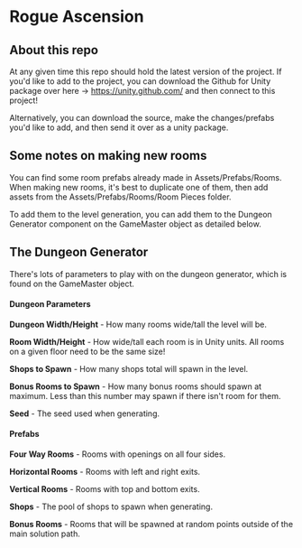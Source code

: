 # Rogue Ascension

## About this repo
At any given time this repo should hold the latest version of the project. If you'd like to add to the project, you can download the Github for Unity package over here -> https://unity.github.com/ and then connect to this project!

Alternatively, you can download the source, make the changes/prefabs you'd like to add, and then send it over as a unity package. 

## Some notes on making new rooms

You can find some room prefabs already made in Assets/Prefabs/Rooms. When making new rooms, it's best to duplicate one of them, then add assets from the Assets/Prefabs/Rooms/Room Pieces folder.

To add them to the level generation, you can add them to the Dungeon Generator component on the GameMaster object as detailed below.

## The Dungeon Generator

There's lots of parameters to play with on the dungeon generator, which is found on the GameMaster object.

#### Dungeon Parameters

**Dungeon Width/Height** - How many rooms wide/tall the level will be.

**Room Width/Height** - How wide/tall each room is in Unity units. All rooms on a given floor need to be the same size!

**Shops to Spawn** - How many shops total will spawn in the level.

**Bonus Rooms to Spawn** - How many bonus rooms should spawn at maximum. Less than this number may spawn if there isn't room for them. 

**Seed** - The seed used when generating. 

#### Prefabs

**Four Way Rooms** - Rooms with openings on all four sides.

**Horizontal Rooms** - Rooms with left and right exits.

**Vertical Rooms** - Rooms with top and bottom exits.

**Shops** - The pool of shops to spawn when generating.

**Bonus Rooms** - Rooms that will be spawned at random points outside of the main solution path.
